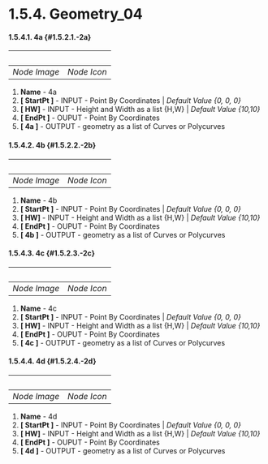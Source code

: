 # 1.5.4. Geometry\_04



#### 1.5.4.1. 4a {#1.5.2.1.-2a}

| ​ |  |
| --- | --- |
| _Node Image_ | _Node Icon_ |

1. **Name** - 4a
2. **\[ StartPt \]** - INPUT - Point By Coordinates \| _Default Value {0, 0, 0}_
3. **\[ HW\]** - INPUT - Height and Width as a list {H,W} \| _Default Value {10,10}_
4. **\[ EndPt \]** - OUPUT - Point By Coordinates
5. **\[ 4a \]** - OUTPUT - geometry as a list of Curves or Polycurves

#### 1.5.4.2. 4b {#1.5.2.2.-2b}

| ​ |  |
| --- | --- |
| _Node Image_ | _Node Icon_ |

1. **Name** - 4b
2. **\[ StartPt \]** - INPUT - Point By Coordinates \| _Default Value {0, 0, 0}_
3. **\[ HW\]** - INPUT - Height and Width as a list {H,W} \| _Default Value {10,10}_
4. **\[ EndPt \]** - OUPUT - Point By Coordinates
5. **\[ 4b \]** - OUTPUT - geometry as a list of Curves or Polycurves

#### 1.5.4.3. 4c {#1.5.2.3.-2c}

| ​ |  |
| --- | --- |
| _Node Image_ | _Node Icon_ |

1. **Name** - 4c
2. **\[ StartPt \]** - INPUT - Point By Coordinates \| _Default Value {0, 0, 0}_
3. **\[ HW\]** - INPUT - Height and Width as a list {H,W} \| _Default Value {10,10}_
4. **\[ EndPt \]** - OUPUT - Point By Coordinates
5. **\[ 4c \]** - OUTPUT - geometry as a list of Curves or Polycurves

#### 1.5.4.4. 4d {#1.5.2.4.-2d}

| ​ |  |
| --- | --- |
| _Node Image_ | _Node Icon_ |

1. **Name** - 4d
2. **\[ StartPt \]** - INPUT - Point By Coordinates \| _Default Value {0, 0, 0}_
3. **\[ HW\]** - INPUT - Height and Width as a list {H,W} \| _Default Value {10,10}_
4. **\[ EndPt \]** - OUPUT - Point By Coordinates
5. **\[ 4d \]** - OUTPUT - geometry as a list of Curves or Polycurves

